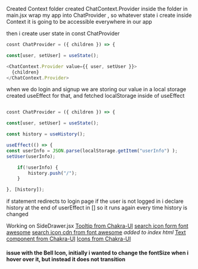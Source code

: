 Created Context folder
created ChatContext.Provider inside the folder
in main.jsx wrap my app into ChatProvider , so whatever state i create inside Context it is going to be accessible everywhere in our app

then i create user state in const ChatProvider

```js
cosnt ChatProvider = ({ children }) => {

const[user, setUser] = useState();
```

```js
<ChatContext.Provider value={{ user, setUser }}>
  {children}
</ChatContext.Provider>
```

when we do login and signup we are storing our value in a local storage
created useEffect for that, and fetched localStorage inside of useEffect

```js

cosnt ChatProvider = ({ children }) => {

const[user, setUser] = useState();

const history = useHistory();

useEffect(() => {
const userInfo = JSON.parse(localStorage.getItem("userInfo") );
setUser(userInfo);

    if(!userInfo) {
        history.push("/");
    }

}, [history]);

```

if statement redirects to login page if the user is not logged in
i declare history at the end of userEffect in [] so it runs again every time history is changed

Working on SideDrawer.jsx
[Tooltip from Chakra-UI](https://chakra-ui.com/docs/components/tooltip)
[search icon form font awesome](https://fontawesome.com/v4/icon/search)
[search icon cdn from font awesome](https://cdnjs.com/libraries/font-awesome/5.15.3) _added to index html_
[Text component from Chakra-UI](https://chakra-ui.com/docs/components/text/usage)
[Icons from Chakra-UI](https://chakra-ui.com/docs/components/icon/usage)

#### issue with the Bell Icon, initially i wanted to change the fontSize when i hover over it, but instead it does not transition
